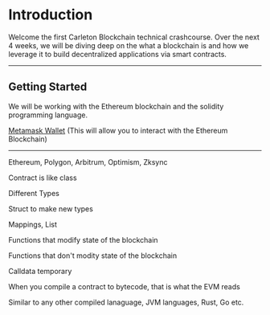 # Introduction

<link rel="stylesheet" href="https://cdn.jsdelivr.net/npm/katex@0.16.9/dist/katex.min.css">

<!-- Add KaTeX JS -->
<script defer src="https://cdn.jsdelivr.net/npm/katex@0.16.9/dist/katex.min.js"></script>
<script defer src="https://cdn.jsdelivr.net/npm/katex@0.16.9/dist/contrib/auto-render.min.js" onload="renderMathInElement(document.body);"></script>


Welcome the first Carleton Blockchain technical crashcourse. Over the next 4 weeks, we will be diving deep on the what a blockchain is and how we leverage it to build decentralized applications via smart contracts.

---
## Getting Started
We will be working with the Ethereum blockchain and the solidity programming language. 


<a href="https://metamask.io/" target="_blank">Metamask Wallet</a> (This will allow you to interact with the Ethereum Blockchain)



---

Ethereum, Polygon, Arbitrum, Optimism, Zksync


Contract is like class

Different Types

Struct to make new types

Mappings, List

Functions that modify state of the blockchain

Functions that don't modity state of the blockchain

Calldata temporary

When you compile a contract to bytecode, that is what the EVM reads

Similar to any other compiled lanaguage, JVM languages, Rust, Go etc.

